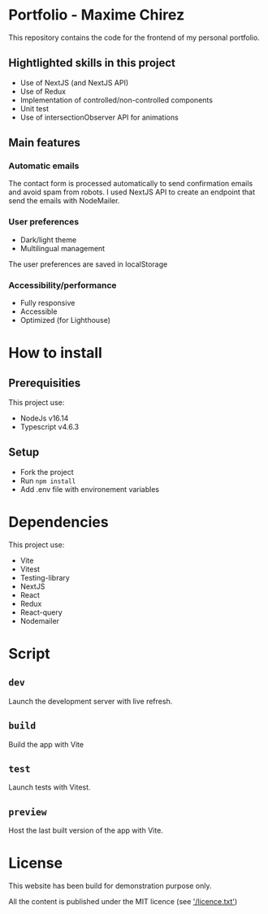 # Portfolio - Maxime Chirez

This repository contains the code for the frontend of my personal portfolio.

## Hightlighted skills in this project

- Use of NextJS (and NextJS API)
- Use of Redux
- Implementation of controlled/non-controlled components
- Unit test
- Use of intersectionObserver API for animations

## Main features

### Automatic emails

The contact form is processed automatically to send confirmation emails and avoid spam from robots.
I used NextJS API to create an endpoint that send the emails with NodeMailer.

### User preferences

- Dark/light theme
- Multilingual management

The user preferences are saved in localStorage

### Accessibility/performance

- Fully responsive
- Accessible
- Optimized (for Lighthouse)

# How to install

## Prerequisities

This project use:

- NodeJs v16.14
- Typescript v4.6.3

## Setup

- Fork the project
- Run `npm install`
- Add .env file with environement variables

# Dependencies

This project use:

- Vite
- Vitest
- Testing-library
- NextJS
- React
- Redux
- React-query
- Nodemailer

# Script

## `dev`

Launch the development server with live refresh.

## `build`

Build the app with Vite

## `test`

Launch tests with Vitest.

## `preview`

Host the last built version of the app with Vite.

# License

This website has been build for demonstration purpose only.

All the content is published under the MIT licence (see ['/licence.txt'](https://github.com/WandoCode/my-portfolio-client/blob/main/licence.txt))
